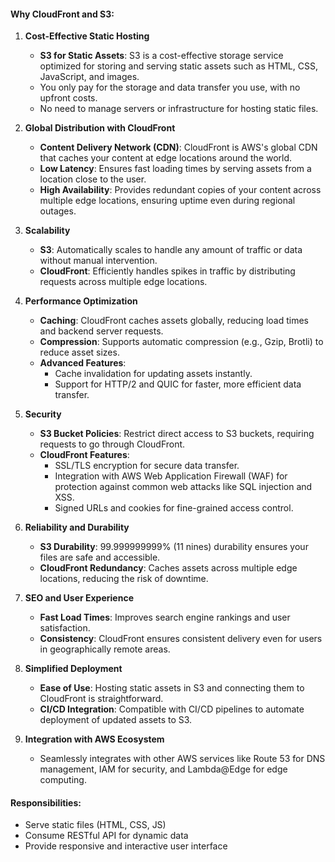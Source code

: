 #### Why CloudFront and S3:
1. **Cost-Effective Static Hosting**
   - **S3 for Static Assets**: S3 is a cost-effective storage service optimized for storing and serving static assets such as HTML, CSS, JavaScript, and images.
   - You only pay for the storage and data transfer you use, with no upfront costs.
   - No need to manage servers or infrastructure for hosting static files.

2. **Global Distribution with CloudFront**
   - **Content Delivery Network (CDN)**: CloudFront is AWS's global CDN that caches your content at edge locations around the world.
   - **Low Latency**: Ensures fast loading times by serving assets from a location close to the user.
   - **High Availability**: Provides redundant copies of your content across multiple edge locations, ensuring uptime even during regional outages.

3. **Scalability**
   - **S3**: Automatically scales to handle any amount of traffic or data without manual intervention.
   - **CloudFront**: Efficiently handles spikes in traffic by distributing requests across multiple edge locations.

4. **Performance Optimization**
   - **Caching**: CloudFront caches assets globally, reducing load times and backend server requests.
   - **Compression**: Supports automatic compression (e.g., Gzip, Brotli) to reduce asset sizes.
   - **Advanced Features**:
     - Cache invalidation for updating assets instantly.
     - Support for HTTP/2 and QUIC for faster, more efficient data transfer.

5. **Security**
   - **S3 Bucket Policies**: Restrict direct access to S3 buckets, requiring requests to go through CloudFront.
   - **CloudFront Features**:
     - SSL/TLS encryption for secure data transfer.
     - Integration with AWS Web Application Firewall (WAF) for protection against common web attacks like SQL injection and XSS.
     - Signed URLs and cookies for fine-grained access control.

6. **Reliability and Durability**
   - **S3 Durability**: 99.999999999% (11 nines) durability ensures your files are safe and accessible.
   - **CloudFront Redundancy**: Caches assets across multiple edge locations, reducing the risk of downtime.

7. **SEO and User Experience**
   - **Fast Load Times**: Improves search engine rankings and user satisfaction.
   - **Consistency**: CloudFront ensures consistent delivery even for users in geographically remote areas.

8. **Simplified Deployment**
   - **Ease of Use**: Hosting static assets in S3 and connecting them to CloudFront is straightforward.
   - **CI/CD Integration**: Compatible with CI/CD pipelines to automate deployment of updated assets to S3.

9. **Integration with AWS Ecosystem**
   - Seamlessly integrates with other AWS services like Route 53 for DNS management, IAM for security, and Lambda@Edge for edge computing.

#### Responsibilities:
- Serve static files (HTML, CSS, JS)
- Consume RESTful API for dynamic data
- Provide responsive and interactive user interface
